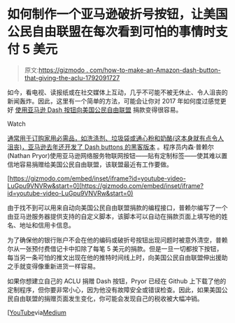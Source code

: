 # 如何制作一个亚马逊破折号按钮，让美国公民自由联盟在每次看到可怕的事情时支付 5 美元

> 原文:[https://gizmodo . com/how-to-make-an-Amazon-dash-button-that-giving-the-aclu-1792091727](https://gizmodo.com/how-to-make-an-amazon-dash-button-that-gives-the-aclu-1792091727)

如今，看电视、读报纸或在社交媒体上互动，几乎不可能不被无休止、令人沮丧的新闻轰炸。因此，这里有一个简单的方法，可能会让你对 2017 年如何度过感觉更好 [使用亚马逊 Dash 按钮向美国公民自由联盟](https://medium.com/@nathanpryor/the-aclu-dash-button-16719e446363#.iy5c45xcr) 捐款变得很容易。

Watch

[通常用于订购家用必需品，如洗涤剂、垃圾袋或通心粉和奶酪(这本身就有点令人沮丧)，亚马逊去年还开发了 Dash buttons 的黑客版本](http://gizmodo.com/amazon-finally-made-the-dash-button-weve-wanted-all-alo-1776546483#_ga=1.124961162.122581585.1444279257) 。程序员内森·普赖尔(Nathan Pryor)使用亚马逊网络服务物联网按钮——贴有定制标签——使其难以置信地容易捐赠给美国公民自由联盟，该联盟最近有工作要做。

 [https://gizmodo.com/embed/inset/iframe?id=youtube-video-LuGpu9VNVRw&start=0](https://gizmodo.com/embed/inset/iframe?id=youtube-video-LuGpu9VNVRw&start=0) 

由于找不到可以用来自动向美国公民自由联盟捐款的编程接口，普赖尔编写了一个由亚马逊服务器提供支持的自定义脚本，该脚本可以自动在捐款页面上填写他的姓名、地址和信用卡信息。

为了确保他的银行账户不会在他的编码或破折号按钮出现问题时被意外清空，普赖尔从一张预付费借记卡中扣除了每笔 5 美元的捐款。但是一旦一切都按下按钮，每当另一条可怕的推文出现在他的推特时间线上时，向美国公民自由联盟伸出援助之手就变得像重新进货一样容易。

如果你想建立自己的 ACLU 捐赠 Dash 按钮，Pryor 已经在 Github 上下载了他的定制程序，但你要非常小心，因为他没有故障安全或错误检查。因此，如果美国公民自由联盟的捐赠页面发生变化，你可能会发现自己的税收被大幅冲销。

[[YouTube](https://www.youtube.com/watch?v=LuGpu9VNVRw)via[Medium](https://medium.com/@nathanpryor/the-aclu-dash-button-16719e446363#.iy5c45xcr)